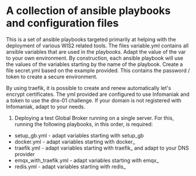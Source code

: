 # A collection of ansible playbooks and configuration files 

This is a set of ansible playbooks targeted primarily at helping with the deployment of various WIS2 related tools.
The files variable.yml contains all ansible variables that are used in the playbooks.
Adapt the value of the var to your own environment.
By construction, each ansible playbook will use the values of the variables starting by the name of the playbook.
Create a file secret.yml based on the example provided. This contains the password / token to create a secure environment.

By using traefik, it is possible to create and renew automatically let's encrypt certificates.
The yml provided are configured to use Infomaniak and a token to use the dns-01 challenge.
If your domain is not registered with Infomaniak, adapt to your needs.

1. Deploying a test Global Broker running on a single server.
For this, running the following playbooks, in this order, is required:
- setup_gb.yml - adapt variables starting with setup_gb
- docker.yml - adapt variables starting with docker_
- traefik.yml - adapt variables starting with traefik_ and adapt to your DNS provider
- emqx_with_traefik.yml - adapt variables starting with emqx_
- redis.yml - adapt variables starting with redis_
